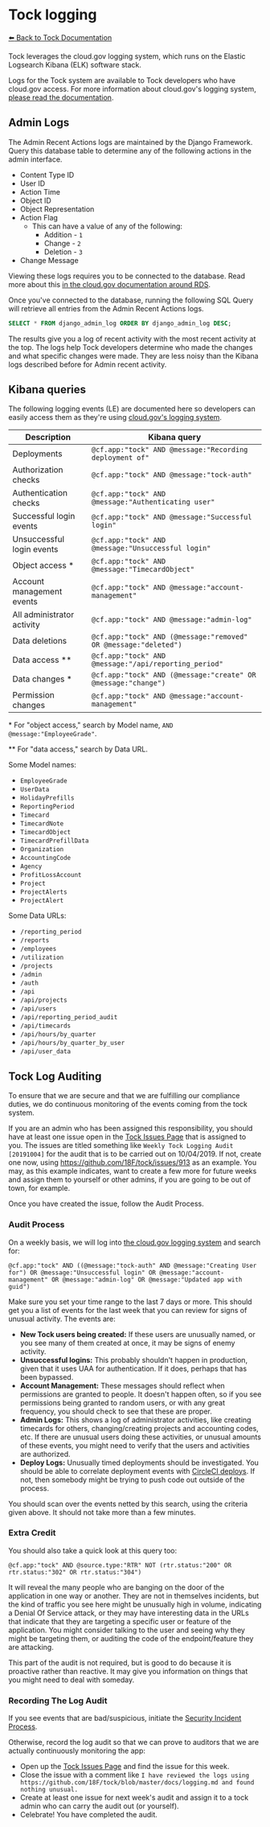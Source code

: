# Tock logging

[:arrow_left: Back to Tock Documentation](../docs)

Tock leverages the cloud.gov logging system, which runs on the Elastic Logsearch
Kibana (ELK) software stack.

Logs for the Tock system are available to
Tock developers who have cloud.gov access. For more information about cloud.gov's
logging system, [please read the documentation][cg-logs].

[cg-logs]: https://cloud.gov/docs/apps/logs/

## Admin Logs

The Admin Recent Actions logs are maintained by the Django Framework. Query this
database table to determine any of the following actions in the admin interface.

- Content Type ID
- User ID
- Action Time
- Object ID
- Object Representation
- Action Flag
  - This can have a value of any of the following:
    - Addition - `1`
    - Change - `2`
    - Deletion - `3`
- Change Message

Viewing these logs requires you to be connected to the database. Read more about
this [in the cloud.gov documentation around
RDS](https://cloud.gov/docs/services/relational-database/#manually-access-a-database).

Once you've connected to the database, running the following SQL Query will
retrieve all entries from the Admin Recent Actions logs.

```sql
SELECT * FROM django_admin_log ORDER BY django_admin_log DESC;
```

The results give you a log of recent activity with the most recent activity at
the top. The logs help Tock developers determine who made the changes and what
specific changes were made. They are less noisy than the Kibana logs described
before for Admin recent activity.

## Kibana queries

The following logging events (LE) are documented here so developers can easily
access them as they're using [cloud.gov's logging system][cg-log-sys].

[cg-log-sys]: https://logs.fr.cloud.gov

| Description                | Kibana query                                                     |
| -------------------------- | ---------------------------------------------------------------- |
| Deployments                | `@cf.app:"tock" AND @message:"Recording deployment of"`          |
| Authorization checks       | `@cf.app:"tock" AND @message:"tock-auth"`                        |
| Authentication checks      | `@cf.app:"tock" AND @message:"Authenticating user"`              |
| Successful login events    | `@cf.app:"tock" AND @message:"Successful login"`                 |
| Unsuccessful login events  | `@cf.app:"tock" AND @message:"Unsuccessful login"`               |
| Object access *            | `@cf.app:"tock" AND @message:"TimecardObject"`                   |
| Account management events  | `@cf.app:"tock" AND @message:"account-management"`               |
| All administrator activity | `@cf.app:"tock" AND @message:"admin-log"`                        |
| Data deletions             | `@cf.app:"tock" AND (@message:"removed" OR @message:"deleted")`  |
| Data access **             | `@cf.app:"tock" AND @message:"/api/reporting_period"`            |
| Data changes *             | `@cf.app:"tock" AND (@message:"create" OR @message:"change")`    |
| Permission changes         | `@cf.app:"tock" AND @message:"account-management"`               |

\* For "object access," search by Model name, `AND @message:"EmployeeGrade"`.

\** For "data access," search by Data URL.

Some Model names:
- `EmployeeGrade`
- `UserData`
- `HolidayPrefills`
- `ReportingPeriod`
- `Timecard`
- `TimecardNote`
- `TimecardObject`
- `TimecardPrefillData`
- `Organization`
- `AccountingCode`
- `Agency`
- `ProfitLossAccount`
- `Project`
- `ProjectAlerts`
- `ProjectAlert`

Some Data URLs:
- `/reporting_period`
- `/reports`
- `/employees`
- `/utilization`
- `/projects`
- `/admin`
- `/auth`
- `/api`
- `/api/projects`
- `/api/users`
- `/api/reporting_period_audit`
- `/api/timecards`
- `/api/hours/by_quarter`
- `/api/hours/by_quarter_by_user`
- `/api/user_data`


## Tock Log Auditing

To ensure that we are secure and that we are fulfilling our compliance duties, we
do continuous monitoring of the events coming from the tock system.

If you
are an admin who has been assigned this responsibility, you should have at least
one issue open in the [Tock Issues Page](https://github.com/18F/tock/issues/)
that is assigned to you.  The issues are titled something like
`Weekly Tock Logging Audit [20191004]` for the audit that is to be carried out
on 10/04/2019.  If not, create one now, using https://github.com/18F/tock/issues/913
as an example.  You may, as this example indicates, want to create a few
more for future weeks and assign them to yourself or other admins, if you are
going to be out of town, for example.

Once you have created the issue, follow the Audit Process.

### Audit Process

On a weekly
basis, we will log into [the cloud.gov logging system](https://logs.fr.cloud.gov/app/kibana#/discover) and
search for:
```
@cf.app:"tock" AND ((@message:"tock-auth" AND @message:"Creating User for") OR @message:"Unsuccessful login" OR @message:"account-management" OR @message:"admin-log" OR @message:"Updated app with guid")
```

Make sure you set your time range to the last 7 days or more.  This should get you a list
of events for the last week that you can review for signs of unusual activity.  The events are:

- **New Tock users being created:**  If these users are unusually named, or you see many of
  them created at once, it may be signs of enemy activity.
- **Unsuccessful logins:**  This probably shouldn't happen in production, given that it
  uses UAA for authentication.  If it does, perhaps that has been bypassed.
- **Account Management:**  These messages should reflect when permissions are granted to
  people.  It doesn't happen often, so if you see permissions being granted to random users,
  or with any great frequency, you should check to see that these are proper.
- **Admin Logs:**  This shows a log of administrator activities, like creating timecards
  for others, changing/creating projects and accounting codes, etc.  If there are unusual
  users doing these activities, or unusual amounts of these events, you might need to
  verify that the users and activities are authorized.
- **Deploy Logs:**  Unusually timed deployments should be investigated.  You should be
  able to correlate deployment events with [CircleCI deploys](https://circleci.com/gh/18F/workflows/tock/tree/main).
  If not, then somebody might be trying to push code out outside of the process.

You should scan over the events netted by this search, using the criteria given above.
It should not take more than a few minutes.

### Extra Credit

You should also take a quick look at this query too:
```
@cf.app:"tock" AND @source.type:"RTR" NOT (rtr.status:"200" OR rtr.status:"302" OR rtr.status:"304")
```
It will reveal the many people who are banging on the door of the application in
one way or another.  They are not in themselves incidents, but the kind of traffic
you see here might be unusually high in volume, indicating a Denial Of Service attack,
or they may have interesting data in the URLs that indicate that they are targeting
a specific user or feature of the application.  You might consider talking to the user
and seeing why they might be targeting them, or auditing the code of the endpoint/feature
they are attacking.

This part of the audit is not required, but is good to do because it is proactive
rather than reactive.  It may give you information on things that you might
need to deal with someday.

### Recording The Log Audit

If you see events that are bad/suspicious, initiate the
[Security Incident Process](https://handbook.18f.gov/security-incidents/).

Otherwise, record the log audit so that we can prove to auditors that we are
actually continuously monitoring the app:

- Open up the [Tock Issues Page](https://github.com/18F/tock/issues/) and find the issue
  for this week.
- Close the issue with a comment like
  `I have reviewed the logs using https://github.com/18F/tock/blob/master/docs/logging.md and found nothing unusual.`
- Create at least one issue for next week's audit and assign it to a tock admin
  who can carry the audit out (or yourself).
- Celebrate!  You have completed the audit.

